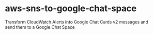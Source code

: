 # aws-sns-to-google-chat-space
Transform CloudWatch Alerts into Google Chat Cards v2 messages and send them to a Google Chat Space
